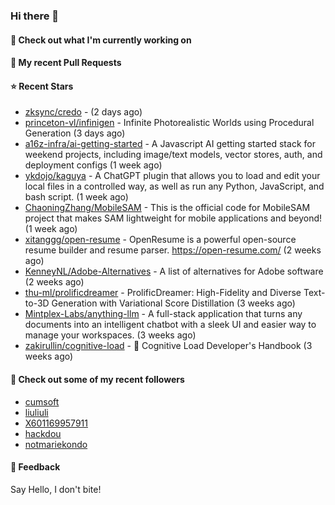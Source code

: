 ### Hi there 👋

#### 👷 Check out what I'm currently working on

#### 🔨 My recent Pull Requests


#### ⭐ Recent Stars

- [zksync/credo](https://github.com/zksync/credo) -  (2 days ago)
- [princeton-vl/infinigen](https://github.com/princeton-vl/infinigen) - Infinite Photorealistic Worlds using Procedural Generation (3 days ago)
- [a16z-infra/ai-getting-started](https://github.com/a16z-infra/ai-getting-started) - A Javascript AI getting started stack for weekend projects, including image/text models, vector stores, auth, and deployment configs (1 week ago)
- [ykdojo/kaguya](https://github.com/ykdojo/kaguya) - A ChatGPT plugin that allows you to load and edit your local files in a controlled way, as well as run any Python, JavaScript, and bash script. (1 week ago)
- [ChaoningZhang/MobileSAM](https://github.com/ChaoningZhang/MobileSAM) - This is the official code for MobileSAM project that makes SAM lightweight for mobile applications and beyond! (1 week ago)
- [xitanggg/open-resume](https://github.com/xitanggg/open-resume) - OpenResume is a powerful open-source resume builder and resume parser. https://open-resume.com/ (2 weeks ago)
- [KenneyNL/Adobe-Alternatives](https://github.com/KenneyNL/Adobe-Alternatives) - A list of alternatives for Adobe software (2 weeks ago)
- [thu-ml/prolificdreamer](https://github.com/thu-ml/prolificdreamer) - ProlificDreamer: High-Fidelity and Diverse Text-to-3D Generation with Variational Score Distillation (3 weeks ago)
- [Mintplex-Labs/anything-llm](https://github.com/Mintplex-Labs/anything-llm) - A full-stack application that turns any documents into an intelligent chatbot with a sleek UI and easier way to manage your workspaces. (3 weeks ago)
- [zakirullin/cognitive-load](https://github.com/zakirullin/cognitive-load) - 🧠 Cognitive Load Developer&#39;s Handbook (3 weeks ago)

#### 👯 Check out some of my recent followers

- [cumsoft](https://github.com/cumsoft)
- [liuliuli](https://github.com/liuliuli)
- [X601169957911](https://github.com/X601169957911)
- [hackdou](https://github.com/hackdou)
- [notmariekondo](https://github.com/notmariekondo)

#### 💬 Feedback

Say Hello, I don't bite!